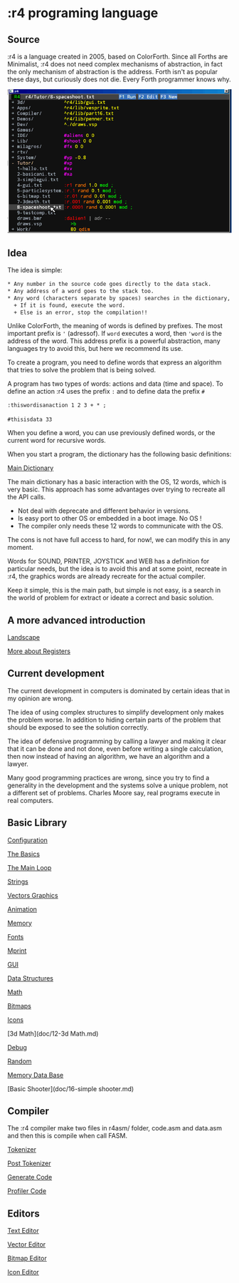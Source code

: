 # :r4 programing language

## Source

:r4 is a language created in 2005, based on ColorForth. 
Since all Forths are Minimalist, :r4 does not need complex mechanisms of abstraction, in fact the only mechanism of abstraction is the address.
Forth isn't as popular these days, but curiously does not die. Every Forth programmer knows why.

<img src="./gif/debugcode.gif">

## Idea

The idea is simple:
```
* Any number in the source code goes directly to the data stack.
* Any address of a word goes to the stack too.
* Any word (characters separate by spaces) searches in the dictionary,
  +	If it is found, execute the word.
  +	Else is an error, stop the compilation!!
```

Unlike ColorForth, the meaning of words is defined by prefixes.
The most important prefix is `'` (adressof). If `word` executes a word, then `'word` is the address of the word.
This address prefix is a powerful abstraction, many languages try to avoid this, but here we recommend its use.

To create a program, you need to define words that express an algorithm that tries to solve the problem that is being solved.

A program has two types of words: actions and data (time and space). To define an action :r4 uses the prefix `:` and to define data the prefix `#`

```
:thiswordisanaction 1 2 3 + * ;

#thisisdata 33
```

When you define a word, you can use previously defined words, or the current word for recursive words.

When you start a program, the dictionary has the following basic definitions:

[Main Dictionary](doc/main-dict.md)

The main dictionary has a basic interaction with the OS, 12 words, which is very basic. This approach has some advantages over trying to recreate all the API calls.

* Not deal with deprecate and different behavior in versions.
* Is easy port to other OS or embedded in a boot image. No OS !
* The compiler only needs these 12 words to communicate with the OS.

The cons is not have full access to hard, for now!, we can modify this in any moment.

Words for SOUND, PRINTER, JOYSTICK and WEB has a definition for particular needs, but the idea is to avoid this and at some point, recreate in :r4, the graphics words are already recreate for the actual compiler.

Keep it simple, this is the main path, but simple is not easy, is a search in the world of problem for extract or ideate a correct and basic solution.

## A more advanced introduction

[Landscape](doc/landscape.md)

[More about Registers](doc/registers.md)

## Current development

The current development in computers is dominated by certain ideas that in my opinion are wrong.

The idea of using complex structures to simplify development only makes the problem worse. In addition to hiding certain parts of the problem that should be exposed to see the solution correctly.

The idea of defensive programming by calling a lawyer and making it clear that it can be done and not done, even before writing a single calculation, then now instead of having an algorithm, we have an algorithm and a lawyer.

Many good programming practices are wrong, since you try to find a generality in the development and the systems solve a unique problem, not a different set of problems. Charles Moore say, real programs execute in real computers.

## Basic Library

[Configuration](doc/0-configure.md)

[The Basics](doc/1-basics.md)

[The Main Loop](doc/2-mainloop.md)

[Strings](doc/strings.md)

[Vectors Graphics](doc/3-vectors.md)

[Animation](doc/4-animation.md)

[Memory](doc/5-memory.md)

[Fonts](doc/6-font.md)

[Mprint](doc/6.1-mprint.md)

[GUI](doc/7-gui.md)

[Data Structures](doc/8-data.md)

[Math](doc/9-math.md)

[Bitmaps](doc/10-bitmaps.md)

[Icons](doc/11-icons.md)

[3d Math](doc/12-3d Math.md)

[Debug](doc/13-debug.md)

[Random](doc/14-random.md)

[Memory Data Base](doc/15-dbm.md)

[Basic Shooter](doc/16-simple shooter.md)

## Compiler

The :r4 compiler make two files in r4asm/ folder, code.asm and data.asm and then this is compile when call FASM.

[Tokenizer](doc/c1-tokenizer.md)

[Post Tokenizer](doc/c2-postokenizer.md)

[Generate Code](doc/c3-generatecode.md)

[Profiler Code](doc/c4-profiler.md)

## Editors

[Text Editor](doc/e1-texteditor.md)

[Vector Editor](doc/e2-vectoreditor.md)

[Bitmap Editor](doc/e3-bitmapeditor.md)

[Icon Editor](doc/e4-iconeditor.md)
